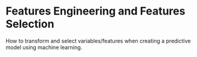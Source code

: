 # Features Engineering and Features Selection
How to transform and select variables/features when creating a predictive model using machine learning.

